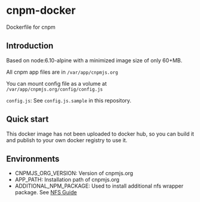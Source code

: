 # cnpm-docker
Dockerfile for cnpm

## Introduction
Based on node:6.10-alpine with a minimized image size of only 60+MB.

All cnpm app files are in `/var/app/cnpmjs.org`

You can mount config file as a volume at `/var/app/cnpmjs.org/config/config.js`

`config.js`: See `config.js.sample` in this repository.

## Quick start
This docker image has not been uploaded to docker hub, so you can build it and publish to your own docker registry to use it.

## Environments
- CNPMJS_ORG_VERSION: Version of cnpmjs.org
- APP_PATH: Installation path of cnpmjs.org
- ADDITIONAL_NPM_PACKAGE: Used to install additional nfs wrapper package. See [NFS Guide](https://github.com/cnpm/cnpmjs.org/wiki/NFS-Guide)
